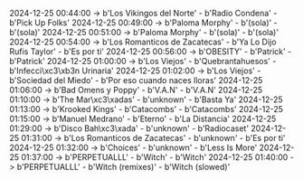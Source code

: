 2024-12-25 00:44:00 -> b'Los Vikingos del Norte' - b'Radio Condena' - b'Pick Up Folks'
2024-12-25 00:49:00 -> b'Paloma Morphy' - b'(sola)' - b'(sola)'
2024-12-25 00:51:00 -> b'Paloma Morphy' - b'(sola)' - b'(sola)'
2024-12-25 00:54:00 -> b'Los Romanticos de Zacatecas' - b'Ya Lo Dijo Rufis Taylor' - b'Es por ti'
2024-12-25 00:56:00 -> b'OBESITY' - b'Patrick' - b'Patrick'
2024-12-25 01:00:00 -> b'Los Viejos' - b'Quebrantahuesos' - b'Infecci\xc3\xb3n Urinaria'
2024-12-25 01:02:00 -> b'Los Viejos' - b'Sociedad del Miedo' - b'Por eso cuando naces lloras'
2024-12-25 01:06:00 -> b'Bad Omens y Poppy' - b'V.A.N' - b'V.A.N'
2024-12-25 01:10:00 -> b'The Mar\xc3\xadas' - b'unknown' - b'Basta Ya'
2024-12-25 01:13:00 -> b'Krooked Kings' - b'Catacombs' - b'Catacombs'
2024-12-25 01:15:00 -> b'Manuel Medrano' - b'Eterno' - b'La Distancia'
2024-12-25 01:29:00 -> b'Disco Bah\xc3\xada' - b'unknown' - b'Radiocaset'
2024-12-25 01:31:00 -> b'Los Romanticos de Zacatecas' - b'unknown' - b'Es por ti'
2024-12-25 01:32:00 -> b'Choices' - b'unknown' - b'Less Is More'
2024-12-25 01:37:00 -> b'PERPETUALLL' - b'Witch' - b'Witch'
2024-12-25 01:40:00 -> b'PERPETUALLL' - b'Witch (remixes)' - b'Witch (slowed)'
